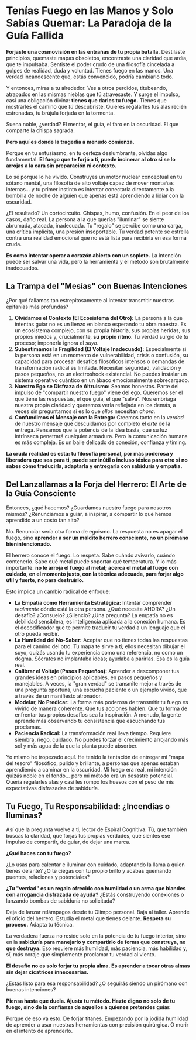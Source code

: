 # Tenías Fuego en las Manos y Solo Sabías Quemar: La Paradoja de la Guía Fallida

**Forjaste una cosmovisión en las entrañas de tu propia batalla.** Destilaste principios, quemaste mapas obsoletos, encontraste una claridad que ardía, que te impulsaba. Sentiste el poder crudo de una filosofía cincelada a golpes de realidad, duda y voluntad. Tienes fuego en las manos. Una verdad incandescente que, estás convencido, podría cambiarlo todo.

Y entonces, miras a tu alrededor. Ves a otros perdidos, titubeando, atrapados en las mismas nieblas que tú atravesaste. Y surge el impulso, casi una obligación divina: **tienes que darles tu fuego.** Tienes que mostrarles el camino que *tú* descubriste. Quieres regalarles tus alas recién estrenadas, tu brújula forjada en la tormenta.

Suena noble, ¿verdad? El mentor, el guía, el faro en la oscuridad. El que comparte la chispa sagrada.

**Pero aquí es donde la tragedia a menudo comienza.**

Porque en tu entusiasmo, en tu certeza deslumbrante, olvidas algo fundamental: **El fuego que te forjó a ti, puede incinerar al otro si se lo arrojas a la cara sin preparación ni contexto.**

Lo sé porque lo he vivido. Construyes un motor nuclear conceptual en tu sótano mental, una filosofía de alto voltaje capaz de mover montañas internas... y tu primer instinto es intentar conectarla directamente a la bombilla de noche de alguien que apenas está aprendiendo a lidiar con la oscuridad.

¿El resultado? Un cortocircuito. Chispas, humo, confusión. En el peor de los casos, daño real. La persona a la que querías "iluminar" se siente abrumada, atacada, inadecuada. Tu "regalo" se percibe como una carga, una crítica implícita, una presión insoportable. Tu verdad potente se estrella contra una realidad emocional que no está lista para recibirla en esa forma cruda.

**Es como intentar operar a corazón abierto con un soplete.** La intención puede ser salvar una vida, pero la herramienta y el método son brutalmente inadecuados.

## La Trampa del "Mesías" con Buenas Intenciones

¿Por qué fallamos tan estrepitosamente al intentar transmitir nuestras epifanías más profundas?

1.  **Olvidamos el Contexto (El Ecosistema del Otro):** La persona a la que intentas guiar no es un lienzo en blanco esperando tu obra maestra. Es un ecosistema complejo, con su propia historia, sus propias heridas, sus propios miedos y, crucialmente, **su propio ritmo**. Tu verdad surgió de *tu* proceso; imponerla ignora el *suyo*.
2.  **Subestimamos la Fragilidad (El Voltaje Inadecuado):** Especialmente si la persona está en un momento de vulnerabilidad, crisis o confusión, su capacidad para procesar desafíos filosóficos intensos o demandas de transformación radical es limitada. Necesitan seguridad, validación y pasos pequeños, no un electroshock existencial. No puedes instalar un sistema operativo cuántico en un ábaco emocionalmente sobrecargado.
3.  **Nuestro Ego se Disfraza de Altruismo:** Seamos honestos. Parte del impulso de "compartir nuestro fuego" viene del ego. Queremos ser el que tiene las respuestas, el que guía, el que "salva". Nos embriaga nuestra propia claridad y queremos verla reflejada en los demás, a veces sin preguntarnos si es lo que *ellos* necesitan *ahora*.
4.  **Confundimos el Mensaje con la Entrega:** Creemos tanto en la *verdad* de nuestro mensaje que descuidamos por completo el *arte* de la entrega. Pensamos que la potencia de la idea basta, que su luz intrínseca penetrará cualquier armadura. Pero la comunicación humana es más compleja. Es un baile delicado de conexión, confianza y timing.

**La cruda realidad es esta: tu filosofía personal, por más poderosa y liberadora que sea para ti, puede ser inútil o incluso tóxica para otro si no sabes cómo traducirla, adaptarla y entregarla con sabiduría y empatía.**

## Del Lanzallamas a la Forja del Herrero: El Arte de la Guía Consciente

Entonces, ¿qué hacemos? ¿Guardamos nuestro fuego para nosotros mismos? ¿Renunciamos a guiar, a inspirar, a compartir lo que hemos aprendido a un costo tan alto?

No. Renunciar sería otra forma de egoísmo. La respuesta no es apagar el fuego, sino **aprender a ser un maldito herrero consciente, no un pirómano bienintencionado.**

El herrero conoce el fuego. Lo respeta. Sabe cuándo avivarlo, cuándo contenerlo. Sabe qué metal puede soportar qué temperatura. Y lo más importante: **no le arroja el fuego al metal; acerca el metal al fuego con cuidado, en el momento justo, con la técnica adecuada, para forjar algo útil y fuerte, no para destruirlo.**

Esto implica un cambio radical de enfoque:

*   **La Empatía como Herramienta Estratégica:** Intentar comprender *realmente* dónde está la otra persona. ¿Qué necesita AHORA? ¿Un desafío? ¿Consuelo? ¿Silencio? ¿Una pregunta? La empatía no es debilidad sensiblera; es inteligencia aplicada a la conexión humana. Es el decodificador que te permite traducir tu verdad a un lenguaje que el otro pueda recibir.
*   **La Humildad del No-Saber:** Aceptar que no tienes todas las respuestas para el camino del otro. Tu mapa te sirve a ti; ellos necesitan dibujar el suyo, quizás usando tu experiencia como una referencia, no como un dogma. Sócrates no implantaba ideas; ayudaba a parirlas. Esa es la guía real.
*   **Calibrar el Voltaje (Pasos Pequeños):** Aprender a descomponer tus grandes ideas en principios aplicables, en pasos pequeños y manejables. A veces, la "gran verdad" se transmite mejor a través de una pregunta oportuna, una escucha paciente o un ejemplo vivido, que a través de un manifiesto atronador.
*   **Modelar, No Predicar:** La forma más poderosa de transmitir tu fuego es vivirlo de manera coherente. Que tus acciones hablen. Que tu forma de enfrentar tus propios desafíos sea la inspiración. A menudo, la gente aprende más observando tu consistencia que escuchando tus proclamas.
*   **Paciencia Radical:** La transformación real lleva tiempo. Requiere siembra, riego, cuidado. No puedes forzar el crecimiento arrojando más sol y más agua de la que la planta puede absorber.

Yo mismo he tropezado aquí. He tenido la tentación de entregar mi "mapa del tesoro" filosófico, pulido y brillante, a personas que apenas estaban aprendiendo a caminar en la oscuridad. Mi fuego era real, mi intención quizás noble en el fondo... pero mi método era un desastre potencial. Quería regalarles alas y casi les rompo los huesos con el peso de mis expectativas disfrazadas de sabiduría.

## Tu Fuego, Tu Responsabilidad: ¿Incendias o Iluminas?

Así que la pregunta vuelve a ti, lector de Espiral Cognitiva. Tú, que también buscas la claridad, que forjas tus propias verdades, que sientes ese impulso de compartir, de guiar, de dejar una marca.

**¿Qué haces con tu fuego?**

¿Lo usas para calentar e iluminar con cuidado, adaptando la llama a quien tienes delante? ¿O te ciegas con tu propio brillo y acabas quemando puentes, relaciones y potenciales?

**¿Tu "verdad" es un regalo ofrecido con humildad o un arma que blandes con arrogancia disfrazada de ayuda?** ¿Estás construyendo conexiones o lanzando bombas de sabiduría no solicitada?

Deja de lanzar relámpagos desde tu Olimpo personal. Baja al taller. Aprende el oficio del herrero. Estudia el metal que tienes delante. **Respeta su proceso.** Adapta tu técnica.

La verdadera fuerza no reside solo en la potencia de tu fuego interior, sino en la **sabiduría para manejarlo y compartirlo de forma que construya, no que destruya.** Eso requiere más humildad, más paciencia, más habilidad y, sí, más coraje que simplemente proclamar tu verdad al viento.

**El desafío no es solo forjar tu propia alma. Es aprender a tocar otras almas sin dejar cicatrices innecesarias.**

¿Estás listo para esa responsabilidad? ¿O seguirás siendo un pirómano con buenas intenciones?

**Piensa hasta que duela. Ajusta tu método. Hazte digno no solo de tu fuego, sino de la confianza de aquellos a quienes pretendes guiar.**

Porque de eso va esto. De forjar titanes. Empezando por la jodida humildad de aprender a usar nuestras herramientas con precisión quirúrgica. O morir en el intento de aprenderlo.